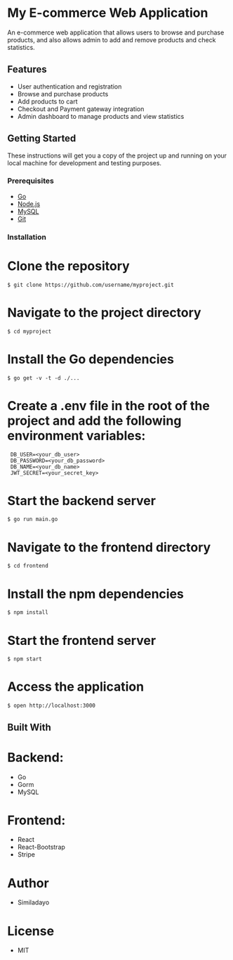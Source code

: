 # My E-commerce Web Application

An e-commerce web application that allows users to browse and purchase products, and also allows admin to add and remove products and check statistics.

## Features

- User authentication and registration
- Browse and purchase products
- Add products to cart
- Checkout and Payment gateway integration
- Admin dashboard to manage products and view statistics

## Getting Started

These instructions will get you a copy of the project up and running on your local machine for development and testing purposes.

### Prerequisites

- [Go](https://golang.org/doc/install)
- [Node.js](https://nodejs.org/en/download/)
- [MySQL](https://www.mysql.com/downloads/)
- [Git](https://git-scm.com/downloads)

### Installation

# Clone the repository

```
$ git clone https://github.com/username/myproject.git
```

# Navigate to the project directory
```
$ cd myproject
```

# Install the Go dependencies
```
$ go get -v -t -d ./...
```

# Create a .env file in the root of the project and add the following environment variables:
```
 DB_USER=<your_db_user>
 DB_PASSWORD=<your_db_password>
 DB_NAME=<your_db_name>
 JWT_SECRET=<your_secret_key>
 ```

# Start the backend server
```
$ go run main.go
```

# Navigate to the frontend directory
```
$ cd frontend
```

# Install the npm dependencies
```
$ npm install
```

# Start the frontend server
```
$ npm start
```

# Access the application
```
$ open http://localhost:3000
```

## Built With

# Backend:
- Go
- Gorm
- MySQL

# Frontend:
- React
- React-Bootstrap
- Stripe

# Author
- Similadayo

# License
- MIT
````
